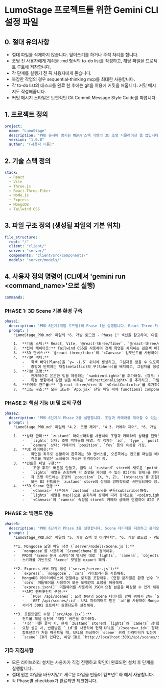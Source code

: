 # LumoStage 프로젝트를 위한 Gemini CLI 설정 파일

## 0. 절대 유의사항

- 절대 파일을 삭제하지 않습니다. 덮어쓰기를 하거나 주석 처리를 합니다.
- 코딩 전 사용자에게 계획을 .md 형식의 to-do list를 작성하고, 해당 파일을 프로젝트 루트에 저장합니다.
- 각 단계를 실행기 전 꼭 사용자에게 묻습니다.
- 복잡한 작업의 경우 sequential-thinking mcp를 최대한 사용합니다.
- 각 to-do list의 태스크를 완료 한 후에는 git을 이용에 커밋을 해줍니다. 커밋 메시지도 작성해줍니다.
- 커밋 메시지 스타일은 보편적인 Git Commit Message Style Guide를 따릅니다.

## 1. 프로젝트 정의

```yaml
project:
  name: "LumoStage"
  description: "PRD 문서에 명시된 MERN 스택 기반의 3D 조명 시뮬레이션 웹 앱입니다. 사용자는 웹에서 실시간으로 조명과 카메라를 설정하고 그 결과를 확인할 수 있습니다."
  version: "1.0.0"
  author: "(사용자 이름)"
```

## 2. 기술 스택 정의

```yaml
stack:
  - React
  - Vite
  - Three.js
  - React-Three-Fiber
  - Node.js
  - Express
  - MongoDB
  - Tailwind CSS
```

## 3. 파일 구조 정의 (생성될 파일의 기본 위치)

```yaml
file_structure:
  root: "/"
  client: "client/"
  server: "server/"
  components: "client/src/components/"
  models: "server/models/"
```

## 4. 사용자 정의 명령어 (CLI에서 'gemini run <command_name>'으로 실행)

```yaml
commands:
```

### PHASE 1: 3D Scene 기본 환경 구축

```yaml
phase1:
  description: "PRD 6단계(개발 로드맵)의 Phase 1을 실행합니다. React-Three-Fiber를 사용하여 기본 3D 뷰포트와 컨트롤을 생성합니다."
  prompt: |
    'LumoStage_PRD.md' 파일의 "6. 개발 로드맵 - Phase 1" 섹션을 참고하여, 다음 요구사항을 만족하는 단일 React 파일 src/App.jsx를 생성해줘.

    1.  **기술 스택:** React, Vite, `@react-three/fiber`, `@react-three/drei`, `tailwindcss`를 사용해야 함.
    2.  **전체 레이아웃:** Tailwind CSS를 사용하여 전체 화면을 차지하는 검은색 배경의 컨테이너를 만들어줘.
    3.  **3D 캔버스:** `@react-three/fiber`의 `<Canvas>` 컴포넌트를 사용하여 3D 렌더링 영역을 생성해줘. 그림자(shadows)를 활성화해줘.
    4.  **기본 객체:**
        -   회색 바닥(Plane)을 `y= -1.5` 위치에 생성하고, 그림자를 받을 수 있도록 설정해줘.
        -   중앙에 반짝이는 재질(metallic)의 구(Sphere)를 배치하고, 그림자를 생성하도록 설정해줘.
    5.  **기본 조명:**
        -   전체적으로 은은한 빛을 제공하는 `<ambientLight>`를 추가해줘. (강도: 0.5)
        -   특정 방향에서 강한 빛을 비추는 `<directionalLight>`를 추가하고, 그림자를 생성하도록 설정해줘. (위치: [10, 10, 5])
    6.  **카메라 컨트롤:** `@react-three/drei`의 `<OrbitControls>`를 추가하여 사용자가 마우스로 3D Scene을 회전, 확대/축소, 이동할 수 있게 해줘.
    7.  **코드 구조:** 모든 코드는 `App.jsx` 단일 파일 내에 functional component 형태로 작성해줘. 별도의 파일로 분리하지 마.
```

### PHASE 2: 핵심 기능 UI 및 로직 구현

```yaml
phase2:
  description: "PRD 6단계의 Phase 2를 실행합니다. 조명과 카메라를 제어할 수 있는 UI와 상태 관리 로직을 추가합니다."
  prompt: |
    'LumoStage_PRD.md' 파일의 "4.2. 조명 제어", "4.3. 카메라 제어", "6. 개발 로드맵 - Phase 2" 섹션을 참고하여, 이전 단계에서 생성된 src/App.jsx 파일을 다음과 같이 수정해줘.

    1.  **상태 관리:** `zustand` 라이브러리를 사용하여 조명과 카메라의 상태를 전역으로 관리하는 `useStore`를 만들어줘.
        -   `lights` 상태: 조명 객체들의 배열. 각 객체는 `id`, `type`, `position`, `color`, `intensity` 등의 속성을 가짐.
        -   `camera` 상태: 카메라의 `position`, `fov` 등의 속성을 가짐.
    2.  **UI 레이아웃:**
        -   화면을 좌우로 분할하여 왼쪽에는 3D 캔버스를, 오른쪽에는 컨트롤 패널을 배치해줘. (Tailwind CSS flex 사용)
        -   컨트롤 패널은 스크롤이 가능한 영역이어야 함.
    3.  **컨트롤 패널 구현:**
        -   '조명 추가' 버튼을 만들고, 클릭 시 `zustand` store에 새로운 'point' 타입 조명 객체를 추가하도록 구현해줘.
        -   `lights` 배열을 순회하며 각 조명을 제어할 수 있는 UI(카드 형태)를 렌더링해줘.
        -   각 조명 카드에는 조명의 `position` (X, Y, Z), `intensity`를 조절할 수 있는 슬라이더(input type=range)와 `color`를 변경할 수 있는 컬러 피커(input type=color)를 포함해줘.
        -   모든 UI 컨트롤은 `zustand` store의 상태와 양방향으로 바인딩되어야 함. (값 변경 시 store 업데이트 -> 3D Scene 자동 업데이트)
    4.  **3D Scene 연동:**
        -   `<Canvas>` 내부에서 `zustand` store를 구독(subscribe)해줘.
        -   `lights` 배열을 map()으로 순회하여 상태에 따라 동적으로 `<pointLight>`, `<spotLight>` 등의 조명 컴포넌트를 렌더링해줘. 각 조명의 속성(위치, 색상 등)은 store의 값을 그대로 사용해야 함.
        -   `<Canvas>`의 `camera` 속성을 store의 카메라 상태와 연결하여 UI로 카메라를 제어할 수 있게 해줘.
```

### PHASE 3: 백엔드 연동

```yaml
phase3:
  description: "PRD 6단계의 Phase 3를 실행합니다. Scene 데이터를 저장하고 불러오는 Node.js/Express API 서버를 구축하고 프론트엔드와 연동합니다."
  prompt: |
    'LumoStage_PRD.md' 파일의 "5. 기술 스택 및 아키텍처", "6. 개발 로드맵 - Phase 3" 섹션을 참고하여, 다음의 백엔드 파일 2개와 프론트엔드 수정사항을 생성/적용해줘.

    **1. Mongoose 모델 파일 생성 (`server/models/Scene.js`):**
    -   `mongoose`를 사용하여 `SceneSchema`를 정의해줘.
    -   PRD의 "Scene 문서 스키마"에 명시된 대로 `lights`, `camera`, `objects` 필드를 포함해야 함. 각 필드의 타입은 `Object` 또는 `Array`로 유연하게 설정해줘.
    -   스키마를 기반으로 'Scene' 모델을 export 해줘.

    **2. Express 서버 파일 생성 (`server/server.js`):**
    -   `express`, `mongoose`, `cors` 라이브러리를 사용해줘.
    -   MongoDB 데이터베이스에 연결하는 로직을 포함해줘. (연결 문자열은 환경 변수 `MONGODB_URI`를 사용하도록 설정)
    -   `cors` 미들웨어를 사용하여 모든 도메인의 요청을 허용해줘.
    -   `express.json()` 미들웨어를 사용하여 JSON 요청 본문을 파싱할 수 있게 해줘.
    -   **API 엔드포인트 구현:**
        -   `POST /api/scenes`: 요청 본문의 Scene 데이터를 받아 위에서 만든 `Scene` 모델을 사용하여 MongoDB에 저장한 후, 생성된 문서의 `_id`를 반환해줘.
        -   `GET /api/scenes/:id`: URL 파라미터로 받은 `id`를 사용하여 MongoDB에서 해당 Scene 문서를 찾아 JSON 형태로 반환해줘.
    -   서버가 3001 포트에서 실행되도록 설정해줘.

    **3. 프론트엔드 수정 (`src/App.jsx`):**
    -   컨트롤 패널 상단에 '저장' 버튼을 추가해줘.
    -   '저장' 버튼 클릭 시, 현재 `zustand` store의 `lights`와 `camera` 상태를 JSON 객체로 만들어 `axios` 또는 `fetch`를 사용하여 `http://localhost:3001/api/scenes`로 POST 요청을 보내는 함수를 구현해줘.
    -   요청 성공 시, 반환받은 `_id`를 사용하여 현재 URL을 `/?scene=<_id>` 형태로 변경해줘 (`window.history.pushState`).
    -   컴포넌트가 처음 마운트될 때, URL을 파싱하여 `scene` 쿼리 파라미터가 있는지 확인하는 로직을 `useEffect`에 추가해줘.
    -   `scene` ID가 있다면, 해당 ID로 `http://localhost:3001/api/scenes/:id`에 GET 요청을 보내 Scene 데이터를 가져온 후, 그 데이터로 `zustand` store의 초기 상태를 설정해줘.
```

### 기타 지침사항

- 모든 라이브러리 설치는 사용자가 직접 진행하고 확인이 완료되면 설치 후 단계를 실행합니다.
- 절대 원본 파일을 바꾸지말고 새로운 파일을 만들어 컴포넌트화 해서 사용합니다.
- 각 Phase별 checkbox가 완료되면 체크합니다.
